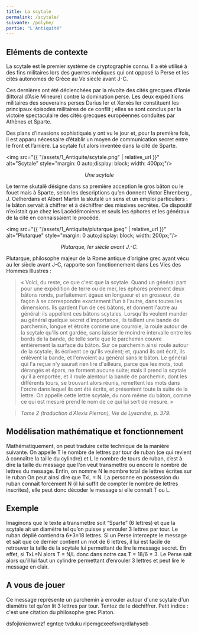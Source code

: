 ```yaml
---
title: La scytale
permalink: /scytale/
suivante: /polybe/
partie: "L'Antiquité"
---
```


## Eléments de contexte

La scytale est le premier système de cryptographie connu. Il a été utilisé à des fins militaires lors des guerres médiques qui ont opposé la Perse et les cités autonomes de Grèce au Ve siècle avant J-C.

Ces dernières ont été déclenchées par la révolte des cités grecques d’Ionie (littoral d’Asie Mineure) contre la domination perse. Les deux expéditions militaires des souverains perses Darius Ier et Xerxès Ier constituent les principaux épisodes militaires de ce conflit ; elles se sont conclus par la victoire spectaculaire des cités grecques européennes conduites par Athènes et Sparte.

Des plans d’invasions sophistiqués y ont vu le jour et, pour la première fois, il est apparu nécessaire d’établir un moyen de communication secret entre le front et l’arrière. La scytale fut alors inventée dans la cité de Sparte.

<img src="{{ "/assets/1_Antiquite/scytale.png" | relative_url }}" alt="Scytale" style="margin: 0 auto;display: block; width: 400px;"/>
<p align="center"> <em>Une scytale</em> </p>

Le terme skutalê désigne dans sa première acception le gros bâton ou le fouet mais à Sparte, selon les descriptions qu’en donnent Victor Ehrenberg , J. Oelherdans et Albert Martin la skutalê un sens et un emploi particuliers : le bâton servait à chiffrer et à déchiffrer des missives secrètes. Ce dispositif n’existait que chez les Lacédémoniens et seuls les éphores et les généraux de la cité en connaissaient le procédé.

<img src="{{ "/assets/1_Antiquite/plutarque.jpeg" | relative_url }}" alt="Plutarque" style="margin: 0 auto;display: block; width: 200px;"/>
<p align="center"> <em>Plutarque, Ier siècle avant J.-C.</em> </p>

Plutarque, philosophe majeur de la Rome antique d’origine grec ayant vécu au Ier siècle avant J-C, rapporte son fonctionnement dans Les Vies des Hommes Illustres :
> « Voici, du reste, ce que c'est que la scytale. Quand un général part pour une expédition de terre ou de mer, les éphores prennent deux bâtons ronds, parfaitement égaux en longueur et en grosseur, de façon à se correspondre exactement l'un à l'autre, dans toutes les dimensions. Ils gardent l'un de ces bâtons, et donnent l'autre au général: ils appellent ces bâtons scytales. Lorsqu'ils veulent mander au général quelque secret d'importance, ils taillent une bande de parchemin, longue et étroite comme une courroie, la roule autour de la scytale qu'ils ont gardée, sans laisser le moindre intervalle entre les bords de la bande, de telle sorte que le parchemin couvre entièrement la surface du bâton. Sur ce parchemin ainsi roulé autour de la scytale, ils écrivent ce qu'ils veulent; et, quand ils ont écrit, ils enlèvent la bande, et l'envoient au général sans le bâton. Le général qui l'a reçue n'y saurait rien lire d'ailleurs, parce que les mots, tout dérangés et épars, ne forment aucune suite; mais il prend la scytale qu'il a emportée, et il roule alentour la bande de parchemin, dont les différents tours, se trouvant alors réunis, remettent les mots dans l'ordre dans lequel ils ont été écrits, et présentent toute la suite de la lettre. On appelle cette lettre scytale, du nom même du bâton, comme ce qui est mesuré prend le nom de ce qui lui sert de mesure. »

> *Tome 2 (traduction d'Alexis Pierron), Vie de Lysandre, p. 379.*

## Modélisation mathématique et fonctionnement

Mathématiquement, on peut traduire cette technique de la manière suivante. On appelle T le nombre de lettres par tour de ruban (ce qui revient à connaître la taille du cylindre) et L le nombre de tours de ruban, c’est à dire la taille du message que l’on veut transmettre ou encore le nombre de lettres du message. Enfin, on nomme N le nombre total de lettres écrites sur le ruban.On peut ainsi dire que TxL = N. La personne en possession du ruban connaît forcément N (il lui suffit de compter le nombre de lettres inscrites), elle peut donc décoder le message si elle connaît T ou L.

## Exemple

Imaginons que le texte à transmettre soit “Sparte” (6 lettres) et que la scytale ait un diamètre tel qu’on puisse y enrouler 3 lettres par tour. Le ruban déplié contiendra 6*3=18 lettres. Si un Perse intercepte le message et sait que ce dernier contient un mot de 6 lettres, il lui est facile de retrouver la taille de la scytale lui permettant de lire le message secret. En effet, si TxL=N alors T = N/L donc dans notre cas T = 18/6 = 3. Le Perse sait alors qu’il lui faut un cylindre permettant d’enrouler 3 lettres et peut lire le message en clair.

## A vous de jouer

Ce message représente un parchemin à enrouler autour d'une scytale d'un diamètre tel qu'on lit 3 lettres par tour. Tentez de le déchiffrer. Petit indice : c'est une citation du philosophe grec Platon.

dsfojknicnwrezf egntqe tvduku rlpemgcxeefsvrqrdlahyseb
